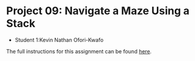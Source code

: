 # Project 09: Navigate a Maze Using a Stack

* Student 1:Kevin Nathan Ofori-Kwafo


The full instructions for this assignment can be found [here](https://ericaraujo.com/25sp-cs112/projects/proj09.html).
